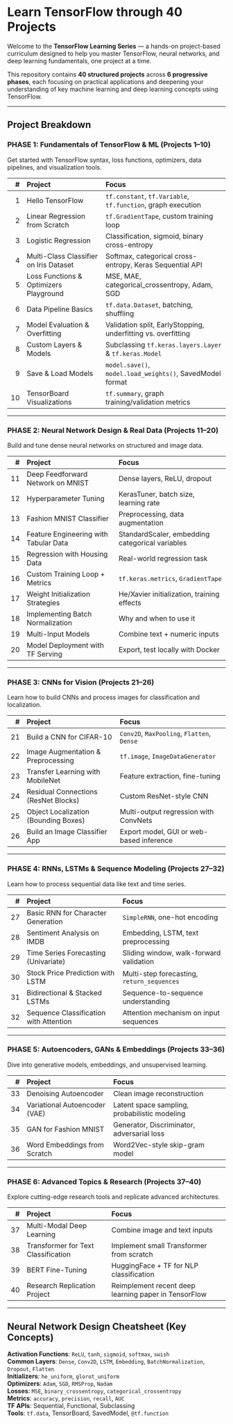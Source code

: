 # Learn TensorFlow through 40 Projects

Welcome to the **TensorFlow Learning Series** — a hands-on project-based curriculum designed to help you master TensorFlow, neural networks, and deep learning fundamentals, one project at a time.

This repository contains **40 structured projects** across **6 progressive phases**, each focusing on practical applications and deepening your understanding of key machine learning and deep learning concepts using TensorFlow.

---

## Project Breakdown

### PHASE 1: Fundamentals of TensorFlow & ML (Projects 1–10)
Get started with TensorFlow syntax, loss functions, optimizers, data pipelines, and visualization tools.

| # | Project | Focus |
|--:|:--------|:------|
| 1 | Hello TensorFlow | `tf.constant`, `tf.Variable`, `tf.function`, graph execution |
| 2 | Linear Regression from Scratch | `tf.GradientTape`, custom training loop |
| 3 | Logistic Regression | Classification, sigmoid, binary cross-entropy |
| 4 | Multi-Class Classifier on Iris Dataset | Softmax, categorical cross-entropy, Keras Sequential API |
| 5 | Loss Functions & Optimizers Playground | MSE, MAE, categorical_crossentropy, Adam, SGD |
| 6 | Data Pipeline Basics | `tf.data.Dataset`, batching, shuffling |
| 7 | Model Evaluation & Overfitting | Validation split, EarlyStopping, underfitting vs. overfitting |
| 8 | Custom Layers & Models | Subclassing `tf.keras.layers.Layer` & `tf.keras.Model` |
| 9 | Save & Load Models | `model.save()`, `model.load_weights()`, SavedModel format |
|10 | TensorBoard Visualizations | `tf.summary`, graph training/validation metrics |

---

### PHASE 2: Neural Network Design & Real Data (Projects 11–20)
Build and tune dense neural networks on structured and image data.

| # | Project | Focus |
|--:|:--------|:------|
|11 | Deep Feedforward Network on MNIST | Dense layers, ReLU, dropout |
|12 | Hyperparameter Tuning | KerasTuner, batch size, learning rate |
|13 | Fashion MNIST Classifier | Preprocessing, data augmentation |
|14 | Feature Engineering with Tabular Data | StandardScaler, embedding categorical variables |
|15 | Regression with Housing Data | Real-world regression task |
|16 | Custom Training Loop + Metrics | `tf.keras.metrics`, `GradientTape` |
|17 | Weight Initialization Strategies | He/Xavier initialization, training effects |
|18 | Implementing Batch Normalization | Why and when to use it |
|19 | Multi-Input Models | Combine text + numeric inputs |
|20 | Model Deployment with TF Serving | Export, test locally with Docker |

---

### PHASE 3: CNNs for Vision (Projects 21–26)
Learn how to build CNNs and process images for classification and localization.

| # | Project | Focus |
|--:|:--------|:------|
|21 | Build a CNN for CIFAR-10 | `Conv2D`, `MaxPooling`, `Flatten`, `Dense` |
|22 | Image Augmentation & Preprocessing | `tf.image`, `ImageDataGenerator` |
|23 | Transfer Learning with MobileNet | Feature extraction, fine-tuning |
|24 | Residual Connections (ResNet Blocks) | Custom ResNet-style CNN |
|25 | Object Localization (Bounding Boxes) | Multi-output regression with ConvNets |
|26 | Build an Image Classifier App | Export model, GUI or web-based inference |

---

### PHASE 4: RNNs, LSTMs & Sequence Modeling (Projects 27–32)
Learn how to process sequential data like text and time series.

| # | Project | Focus |
|--:|:--------|:------|
|27 | Basic RNN for Character Generation | `SimpleRNN`, one-hot encoding |
|28 | Sentiment Analysis on IMDB | Embedding, LSTM, text preprocessing |
|29 | Time Series Forecasting (Univariate) | Sliding window, walk-forward validation |
|30 | Stock Price Prediction with LSTM | Multi-step forecasting, `return_sequences` |
|31 | Bidirectional & Stacked LSTMs | Sequence-to-sequence understanding |
|32 | Sequence Classification with Attention | Attention mechanism on input sequences |

---

### PHASE 5: Autoencoders, GANs & Embeddings (Projects 33–36)
Dive into generative models, embeddings, and unsupervised learning.

| # | Project | Focus |
|--:|:--------|:------|
|33 | Denoising Autoencoder | Clean image reconstruction |
|34 | Variational Autoencoder (VAE) | Latent space sampling, probabilistic modeling |
|35 | GAN for Fashion MNIST | Generator, Discriminator, adversarial loss |
|36 | Word Embeddings from Scratch | Word2Vec-style skip-gram model |

---

### PHASE 6: Advanced Topics & Research (Projects 37–40)
Explore cutting-edge research tools and replicate advanced architectures.

| # | Project | Focus |
|--:|:--------|:------|
|37 | Multi-Modal Deep Learning | Combine image and text inputs |
|38 | Transformer for Text Classification | Implement small Transformer from scratch |
|39 | BERT Fine-Tuning | HuggingFace + TF for NLP classification |
|40 | Research Replication Project | Reimplement recent deep learning paper in TensorFlow |

---

## Neural Network Design Cheatsheet (Key Concepts)

**Activation Functions**: `ReLU`, `tanh`, `sigmoid`, `softmax`, `swish`  
**Common Layers**: `Dense`, `Conv2D`, `LSTM`, `Embedding`, `BatchNormalization`, `Dropout`, `Flatten`  
**Initializers**: `he_uniform`, `glorot_uniform`  
**Optimizers**: `Adam`, `SGD`, `RMSProp`, `Nadam`  
**Losses**: `MSE`, `binary_crossentropy`, `categorical_crossentropy`  
**Metrics**: `accuracy`, `precision`, `recall`, `AUC`  
**TF APIs**: Sequential, Functional, Subclassing  
**Tools**: `tf.data`, TensorBoard, SavedModel, `@tf.function`
